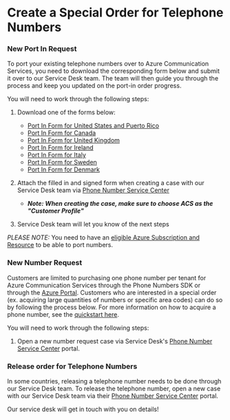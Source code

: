 # Create a Special Order for Telephone Numbers

### New Port In Request
To port your existing telephone numbers over to Azure Communication Services, you need to download the corresponding form below and submit it over to our Service Desk team. The team will then guide you through the process and keep you updated on the port-in order progress.

You will need to work through the following steps:
1) Download one of the forms below:
    - [Port In Form for United States and Puerto Rico](./Forms/ACS-Port-In-Form-Geographic-and-Toll-Free-(United-States-and-Puerto-Rico).docx)
    - [Port In Form for Canada](./Forms/ACS-Port-In-Form-Geographic-and-Toll-Free-(Canada).docx)
    - [Port In Form for United Kingdom](./Forms/ACS-Port-In-Form-Geographic-and-Toll-Free-(United-Kingdom).pdf)
    - [Port In Form for Ireland](./Forms/ACS-Port-In-Form-Geographic-and-Toll-Free-(Ireland).pdf)
    - [Port In Form for Italy](./Forms/ACS-Port-In-Form-Geographic-and-Toll-Free-(Italy).pdf)
    - [Port In Form for Sweden](./Forms/ACS-Port-In-Form-Geographic-and-Toll-Free-(Sweden).pdf)
    - [Port In Form for Denmark](./Forms/ACS-Port-In-Form-Geographic-and-Toll-Free-(Denmark).pdf)
    
2) Attach the filled in and signed form when creating a case with our Service Desk team via [Phone Number Service Center](https://pstnsd.powerappsportals.com/)
     - ***Note: When creating the case, make sure to choose ACS as the "Customer Profile"*** 
4) Service Desk team will let you know of the next steps

*PLEASE NOTE:* You need to have an [eligible Azure Subscription and Resource](https://docs.microsoft.com/azure/communication-services/concepts/telephony-sms/plan-solution#azure-subscriptions-eligibility) to be able to port numbers. 



### New Number Request
Customers are limited to purchasing one phone number per tenant for Azure Communication Services through the Phone Numbers SDK or through the [Azure Portal](https://portal.azure.com). Customers who are interested in a special order (ex. acquiring large quantities of numbers or specific area codes) can do so by following the process below. For more information on how to acquire a phone number, see the [quickstart here](https://docs.microsoft.com/en-us/azure/communication-services/quickstarts/telephony/get-phone-number?pivots=platform-azp).

You will need to work through the following steps: 
1) Open a new number request case via Service Desk's [Phone Number Service Center](https://pstnsd.powerappsportals.com/) portal.
 


### Release order for Telephone Numbers

In some countries, releasing a telephone number needs to be done through our Service Desk team.
To release the telephone number, open a new case with our Service Desk team via their [Phone Number Service Center](https://pstnsd.powerappsportals.com/) portal.

Our service desk will get in touch with you on details!
